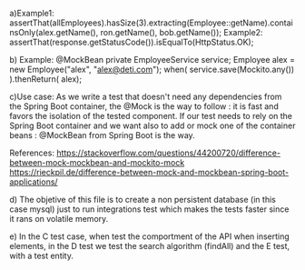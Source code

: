 a)Example1:
    assertThat(allEmployees).hasSize(3).extracting(Employee::getName).containsOnly(alex.getName(), ron.getName(), bob.getName());
    Example2:
    assertThat(response.getStatusCode()).isEqualTo(HttpStatus.OK);

b) Example:
    @MockBean
    private EmployeeService service;
    Employee alex = new Employee("alex", "alex@deti.com");
    when( service.save(Mockito.any()) ).thenReturn( alex);

c)Use case:
As we write a test that doesn't need any dependencies from the Spring Boot container, the @Mock is the way to follow : it is fast and favors the isolation of the tested component.
If our test needs to rely on the Spring Boot container and we want also to add or mock one of the container beans : @MockBean from Spring Boot is the way.

References:
https://stackoverflow.com/questions/44200720/difference-between-mock-mockbean-and-mockito-mock
https://rieckpil.de/difference-between-mock-and-mockbean-spring-boot-applications/

d) The objetive of this file is to create a non persistent database (in this case mysql) just to run integrations test which makes the tests faster since it rans on volatile memory.

e) In the C test case, when test the comportment of the API when inserting elements, in the D test we test the search algorithm (findAll) and the E test, with a test entity.



